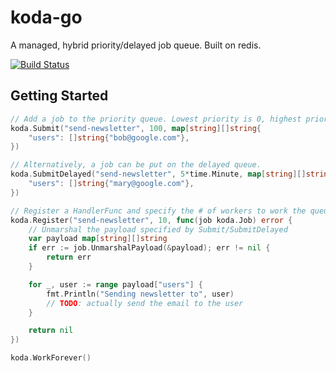 # koda-go #

A managed, hybrid priority/delayed job queue. Built on redis.

[![Build Status](https://travis-ci.org/cjlucas/koda-go.svg?branch=master)](https://travis-ci.org/cjlucas/koda-go)

## Getting Started ##

```go
// Add a job to the priority queue. Lowest priority is 0, highest priority is 100.
koda.Submit("send-newsletter", 100, map[string][]string{
    "users": []string{"bob@google.com"},
})

// Alternatively, a job can be put on the delayed queue.
koda.SubmitDelayed("send-newsletter", 5*time.Minute, map[string][]string{
    "users": []string{"mary@google.com"},
})

// Register a HandlerFunc and specify the # of workers to work the queue
koda.Register("send-newsletter", 10, func(job koda.Job) error {
    // Unmarshal the payload specified by Submit/SubmitDelayed
    var payload map[string][]string
    if err := job.UnmarshalPayload(&payload); err != nil {
        return err
    }

    for _, user := range payload["users"] {
        fmt.Println("Sending newsletter to", user)
        // TODO: actually send the email to the user
    }

    return nil
})

koda.WorkForever()
```
